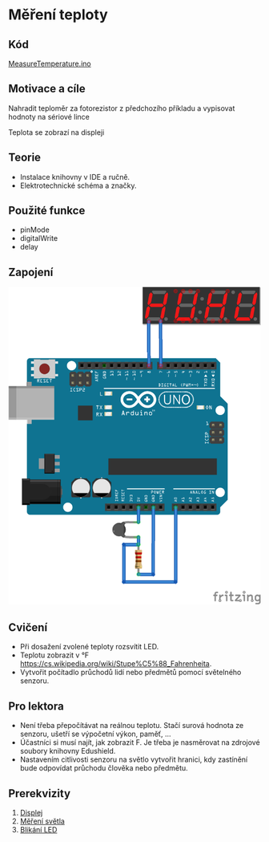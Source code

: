 #	Měření teploty

## Kód
[MeasureTemperature.ino](../../../../examples/MeasureTemperature/MeasureTemperature.ino)

## Motivace a cíle

  Nahradit teploměr za fotorezistor z předchozího příkladu a vypisovat hodnoty na sériové lince

  Teplota se zobrazí na displeji

## Teorie
  - Instalace knihovny v IDE a ručně.
  - Elektrotechnické schéma a značky.


##	Použité funkce
  - pinMode
  - digitalWrite
  - delay
  
## Zapojení

![MeasureTemperature](../../../docs/Temperature.png)
 
## Cvičení
  - Při dosažení zvolené teploty rozsvítit LED.
  - Teplotu zobrazit v °F https://cs.wikipedia.org/wiki/Stupe%C5%88_Fahrenheita. 
  - Vytvořit počítadlo průchodů lidí nebo předmětů pomocí světelného senzoru.


## Pro lektora
  - Není třeba přepočítávat na reálnou teplotu. Stačí surová hodnota ze senzoru, ušetří se výpočetní výkon, paměť, …
  - Účastníci si musí najít, jak zobrazit F. Je třeba je nasměrovat na zdrojové soubory knihovny Edushield.
  - Nastavením citlivosti senzoru na světlo vytvořit hranici, kdy zastínění bude odpovídat průchodu člověka nebo předmětu.

## Prerekvizity

1. [Displej](displej.md)
1. [Měření světla](lightscale.md)
1. [Blikání LED](blink.md)

